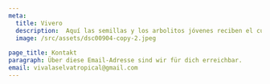 ```yaml
---
meta:
  title: Vivero
  description:  Aquí las semillas y los arbolitos jóvenes reciben el cuidado y la atención que necesitan para prosperar.
  image: /src/assets/dsc00904-copy-2.jpeg
  
page_title: Kontakt
paragraph: Über diese Email-Adresse sind wir für dich erreichbar.
email: vivalaselvatropical@gmail.com
---
```

